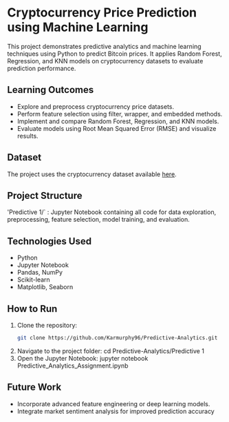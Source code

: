 # Cryptocurrency Price Prediction using Machine Learning

This project demonstrates predictive analytics and machine learning techniques using Python to predict Bitcoin prices. It applies Random Forest, Regression, and KNN models on cryptocurrency datasets to evaluate prediction performance.
## Learning Outcomes
- Explore and preprocess cryptocurrency price datasets.
- Perform feature selection using filter, wrapper, and embedded methods.
- Implement and compare Random Forest, Regression, and KNN models.
- Evaluate models using Root Mean Squared Error (RMSE) and visualize results.

## Dataset
The project uses the cryptocurrency dataset available [here](https://github.com/usmanakhtar/Cryptocurrency-Dataset/).

## Project Structure
'Predictive 1/` : Jupyter Notebook containing all code for data exploration, preprocessing, feature selection, model training, and evaluation.

## Technologies Used
- Python
- Jupyter Notebook
- Pandas, NumPy
- Scikit-learn
- Matplotlib, Seaborn

## How to Run
1. Clone the repository:
   ```bash
   git clone https://github.com/Karmurphy96/Predictive-Analytics.git

2. Navigate to the project folder:
   cd Predictive-Analytics/Predictive 1
3. Open the Jupyter Notebook:
  jupyter notebook Predictive_Analytics_Assignment.ipynb

## Future Work
- Incorporate advanced feature engineering or deep learning models.
- Integrate market sentiment analysis for improved prediction accuracy

